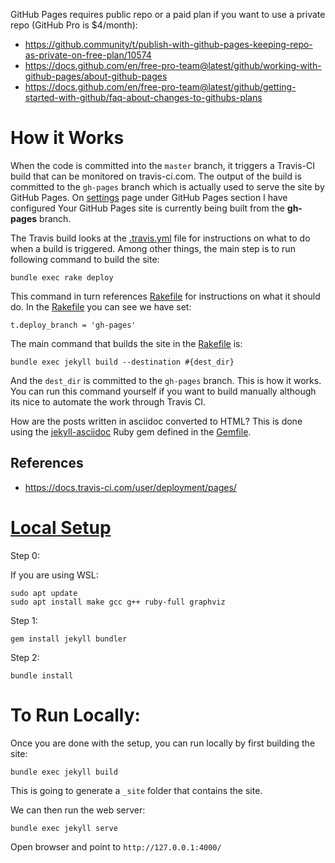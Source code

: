 GitHub Pages requires public repo or a paid plan if you want to use a private repo (GitHub Pro is $4/month):
- https://github.community/t/publish-with-github-pages-keeping-repo-as-private-on-free-plan/10574
- https://docs.github.com/en/free-pro-team@latest/github/working-with-github-pages/about-github-pages
- https://docs.github.com/en/free-pro-team@latest/github/getting-started-with-github/faq-about-changes-to-githubs-plans

# How it Works

When the code is committed into the `master` branch, it triggers a Travis-CI build that can be monitored on travis-ci.com.
The output of the build is committed to the `gh-pages` branch which is actually used to serve the site by GitHub Pages.
On [settings](https://github.com/siddjain/siddjain.github.io/settings) page under GitHub Pages
section I have configured Your GitHub Pages site is currently being built from the **gh-pages** branch.

The Travis build looks at the [.travis.yml](.travis.yml) file for instructions on what to do when a build is triggered.
Among other things, the main step is to run following command to build the site:

```
bundle exec rake deploy
```

This command in turn references [Rakefile](Rakefile) for instructions on what it should do. In the [Rakefile](Rakefile)
you can see we have set:

```
t.deploy_branch = 'gh-pages'
```

The main command that builds the site in the [Rakefile](Rakefile) is:

```
bundle exec jekyll build --destination #{dest_dir}
```

And the `dest_dir` is committed to the `gh-pages` branch. This is how it works.
You can run this command yourself if you want to build manually although its nice to automate the work through Travis CI.

How are the posts written in asciidoc converted to HTML? This is done using the [jekyll-asciidoc](https://github.com/asciidoctor/jekyll-asciidoc)
Ruby gem defined in the [Gemfile](Gemfile).

## References

- https://docs.travis-ci.com/user/deployment/pages/

# [Local Setup](https://jekyllrb.com/docs/step-by-step/01-setup/)

Step 0:

If you are using WSL:

```
sudo apt update
sudo apt install make gcc g++ ruby-full graphviz
```

Step 1:

```
gem install jekyll bundler
```

Step 2:

```
bundle install
```

# To Run Locally:

Once you are done with the setup, you can run locally by first building the site:

```
bundle exec jekyll build
```

This is going to generate a `_site` folder that contains the site.

We can then run the web server:

```
bundle exec jekyll serve
```

Open browser and point to `http://127.0.0.1:4000/`